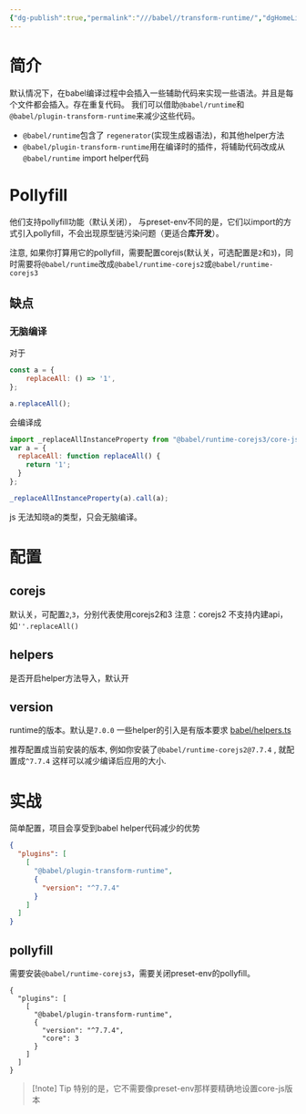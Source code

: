 ```yaml
---
{"dg-publish":true,"permalink":"///babel//transform-runtime/","dgHomeLink":true,"dgPassFrontmatter":false}
---
```



# 简介

默认情况下，在babel编译过程中会插入一些辅助代码来实现一些语法。并且是每个文件都会插入。存在重复代码。
我们可以借助`@babel/runtime`和`@babel/plugin-transform-runtime`来减少这些代码。

- `@babel/runtime`包含了 `regenerator`(实现生成器语法)，和其他helper方法
- `@babel/plugin-transform-runtime`用在编译时的插件，将辅助代码改成从`@babel/runtime`  import helper代码

# Pollyfill

他们支持pollyfill功能（默认关闭）， 与preset-env不同的是，它们以import的方式引入pollyfill，不会出现原型链污染问题（更适合**库开发**）。


注意, 如果你打算用它的pollyfill，需要配置corejs(默认关，可选配置是`2`和`3`)，同时需要将`@babel/runtime`改成`@babel/runtime-corejs2`或`@babel/runtime-corejs3`


## 缺点

### 无脑编译

对于
``` js
const a = {
	replaceAll: () => '1',
};

a.replaceAll();
```

会编译成

``` js
import _replaceAllInstanceProperty from "@babel/runtime-corejs3/core-js/instance/replace-all";
var a = {
  replaceAll: function replaceAll() {
    return '1';
  }
};

_replaceAllInstanceProperty(a).call(a);
```

js 无法知晓a的类型，只会无脑编译。


# 配置

## corejs

默认关，可配置`2`,`3`，分别代表使用corejs2和3
注意：corejs2 不支持内建api，如`''.replaceAll()`

## helpers

是否开启helper方法导入，默认开

## version
runtime的版本。默认是`7.0.0`
一些helper的引入是有版本要求 [babel/helpers.ts](https://github.com/babel/babel/blob/b67e369e85/packages/babel-helpers/src/helpers.ts)

推荐配置成当前安装的版本, 例如你安装了`@babel/runtime-corejs2@7.7.4` , 就配置成`^7.7.4` 这样可以减少编译后应用的大小.



# 实战

简单配置，项目会享受到babel helper代码减少的优势
``` JSON
{
  "plugins": [
    [
      "@babel/plugin-transform-runtime",
      {
        "version": "^7.7.4"
      }
    ]
  ]
}
```


## pollyfill

需要安装`@babel/runtime-corejs3`，需要关闭preset-env的pollyfill。

```
{
  "plugins": [
    [
      "@babel/plugin-transform-runtime",
      {
        "version": "^7.7.4",
        "core": 3
      }
    ]
  ]
}
```

> [!note] Tip
> 特别的是，它不需要像preset-env那样要精确地设置core-js版本
> 
